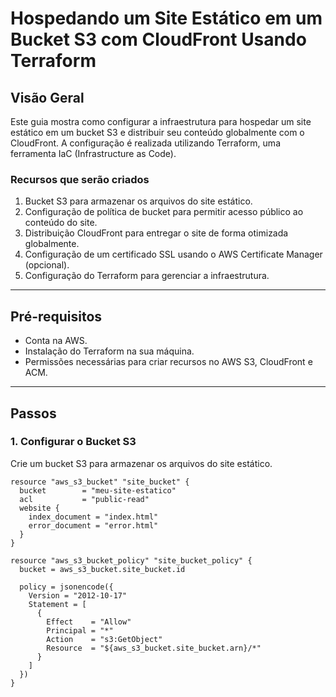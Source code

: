 # Hospedando um Site Estático em um Bucket S3 com CloudFront Usando Terraform

## Visão Geral
Este guia mostra como configurar a infraestrutura para hospedar um site estático em um bucket S3 e distribuir seu conteúdo globalmente com o CloudFront. A configuração é realizada utilizando Terraform, uma ferramenta IaC (Infrastructure as Code).

### Recursos que serão criados
1. Bucket S3 para armazenar os arquivos do site estático.
2. Configuração de política de bucket para permitir acesso público ao conteúdo do site.
3. Distribuição CloudFront para entregar o site de forma otimizada globalmente.
4. Configuração de um certificado SSL usando o AWS Certificate Manager (opcional).
5. Configuração do Terraform para gerenciar a infraestrutura.

---

## Pré-requisitos
- Conta na AWS.
- Instalação do Terraform na sua máquina.
- Permissões necessárias para criar recursos no AWS S3, CloudFront e ACM.

---

## Passos

### 1. Configurar o Bucket S3

Crie um bucket S3 para armazenar os arquivos do site estático.

```hcl
resource "aws_s3_bucket" "site_bucket" {
  bucket        = "meu-site-estatico"
  acl           = "public-read"
  website {
    index_document = "index.html"
    error_document = "error.html"
  }
}

resource "aws_s3_bucket_policy" "site_bucket_policy" {
  bucket = aws_s3_bucket.site_bucket.id

  policy = jsonencode({
    Version = "2012-10-17"
    Statement = [
      {
        Effect    = "Allow"
        Principal = "*"
        Action    = "s3:GetObject"
        Resource  = "${aws_s3_bucket.site_bucket.arn}/*"
      }
    ]
  })
}
